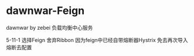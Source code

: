 # dawnwar-Feign
dawnwar by zebei
负载均衡中心服务

5-11-1
选择Feign 舍弃Ribbon 因为feign中已经自带熔断器Hystrix 免去再次导入熔断去配置
